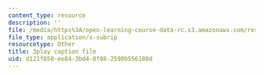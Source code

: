 ```yaml
---
content_type: resource
description: ''
file: /media/https%3A/open-learning-course-data-rc.s3.amazonaws.com/res-6-006-video-demonstrations-in-lasers-and-optics-spring-2008/d121f850ee843bd48f082590b556188d_Iqp7NxnwaGY.srt
file_type: application/x-subrip
resourcetype: Other
title: 3play caption file
uid: d121f850-ee84-3bd4-8f08-2590b556188d
---
```

